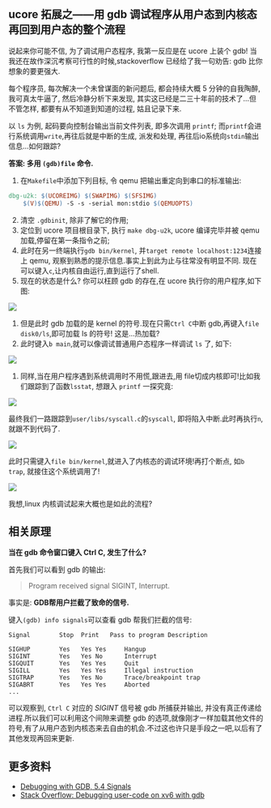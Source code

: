 ## ucore 拓展之——用 gdb 调试程序从用户态到内核态再回到用户态的整个流程

说起来你可能不信, 为了调试用户态程序, 我第一反应是在 ucore 上装个 gdb! 当我还在故作深沉考察可行性的时候,stackoverflow 已经给了我一句劝告: gdb 比你想象的要更强大.

每个程序员, 每次解决一个未曾谋面的新问题后, 都会持续大概 5 分钟的自我陶醉, 我可真太牛逼了, 然后冷静分析下来发现, 其实这已经是二三十年前的技术了...但不管怎样, 都要有从不知道到知道的过程, 姑且记录下来.

以 `ls` 为例, 起码要向控制台输出当前文件列表, 即多次调用 `printf`; 而`printf`会进行系统调用`write`,再往后就是中断的生成, 派发和处理, 再往后io系统向`stdin`输出信息...如何跟踪?

**答案: 多用 `(gdb)file` 命令.**

1. 在`Makefile`中添加下列目标, 令 qemu 把输出重定向到串口的标准输出:

```makefile
dbg-u2k: $(UCOREIMG) $(SWAPIMG) $(SFSIMG)
	$(V)$(QEMU) -S -s -serial mon:stdio $(QEMUOPTS)
```

2. 清空 `.gdbinit`, 除非了解它的作用;
3. 定位到 ucore 项目根目录下, 执行 `make dbg-u2k`,  ucore 编译完毕并被 qemu 加载,停留在第一条指令之前;
4. 此时在另一终端执行`gdb bin/kernel`, 并`target remote localhost:1234`连接上 qemu, 观察到熟悉的提示信息.事实上到此为止与往常没有明显不同. 现在可以键入`c`,让内核自由运行,直到运行了shell.
5. 现在的状态是什么? 你可以枉顾 gdb 的存在,在 ucore 执行你的用户程序,如下图:

![](https://github.com/libinyl/lcore/blob/master/images/gdb%20%E8%B0%83%E8%AF%95%E7%94%A8%E6%88%B7%E7%A8%8B%E5%BA%8F.jpg?raw=1)

1. 但是此时 gdb 加载的是 kernel 的符号.现在只需`Ctrl C`中断 gdb,再键入`file disk0/ls`,即可加载 ls 的符号! 这是...热加载?
2. 此时键入`b main`,就可以像调试普通用户态程序一样调试 `ls` 了, 如下:

![](https://github.com/libinyl/lcore/blob/master/images/gdb%E8%B0%83%E8%AF%95%E7%94%A8%E6%88%B7%E7%A8%8B%E5%BA%8F%202.png?raw=1)

1. 同样,当在用户程序遇到系统调用时不用慌,跟进去,用 file切成内核即可!比如我们跟踪到了函数`lsstat`, 想跟入 `printf` 一探究竟:

![](https://github.com/libinyl/lcore/blob/master/images/gdb%E8%B0%83%E8%AF%95%E7%94%A8%E6%88%B7%E6%80%81%E7%A8%8B%E5%BA%8F3.png?raw=1)

最终我们一路跟踪到`user/libs/syscall.c`的`syscall`, 即将陷入中断.此时再执行`n`,就跟不到代码了.

![](https://github.com/libinyl/lcore/blob/master/images/gdb%E8%B0%83%E8%AF%95%E7%94%A8%E6%88%B7%E6%80%81%E7%A8%8B%E5%BA%8F%204.png?raw=1)

此时只需键入`file bin/kernel`,就进入了内核态的调试环境!再打个断点, 如`b trap`, 就接住这个系统调用了!

![](https://github.com/libinyl/lcore/blob/master/images/gdb%E8%B0%83%E8%AF%95%E7%94%A8%E6%88%B7%E6%80%81%E7%A8%8B%E5%BA%8F%205.png?raw=1)

我想,linux 内核调试起来大概也是如此的流程?


## 相关原理

**当在 gdb 命令窗口键入 Ctrl C, 发生了什么?**

首先我们可以看到 gdb 的输出: 

> Program received signal SIGINT, Interrupt.

事实是: **GDB帮用户拦截了致命的信号.**

键入`(gdb) info signals`可以查看 gdb 帮我们拦截的信号:

```
Signal        Stop	Print	Pass to program	Description

SIGHUP        Yes	Yes	Yes		Hangup
SIGINT        Yes	Yes	No		Interrupt
SIGQUIT       Yes	Yes	Yes		Quit
SIGILL        Yes	Yes	Yes		Illegal instruction
SIGTRAP       Yes	Yes	No		Trace/breakpoint trap
SIGABRT       Yes	Yes	Yes		Aborted
...
```

可以观察到, `Ctrl C` 对应的 *SIGINT* 信号被 gdb 所捕获并输出, 并没有真正传递给进程.所以我们可以利用这个间隙来调整 gdb 的选项,就像刚才一样加载其他文件的符号,有了从用户态到内核态来去自由的机会.不过这也许只是手段之一吧,以后有了其他发现再回来更新.


## 更多资料

- [Debugging with GDB, 5.4 Signals](https://sourceware.org/gdb/onlinedocs/gdb/Signals.html) 
- [Stack Overflow: Debugging user-code on xv6 with gdb](https://stackoverflow.com/questions/10534798/debugging-user-code-on-xv6-with-gdb)